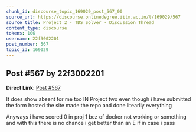 ```yaml
---
chunk_id: discourse_topic_169029_post_567_00
source_url: https://discourse.onlinedegree.iitm.ac.in/t/169029/567
source_title: Project 2 - TDS Solver - Discussion Thread
content_type: discourse
tokens: 106
username: 22f3002201
post_number: 567
topic_id: 169029
---
```


## Post #567 by 22f3002201

**Direct Link**: [Post #567](https://discourse.onlinedegree.iitm.ac.in/t/169029/567)

It does show absent for me too IN Project two even though i have submitted the form hosted the site made the repo and done litearlly everything

Anyways i have scored 0 in proj 1 bcz of docker not working or something and with this there is no chance i get better than an E if in case i pass
